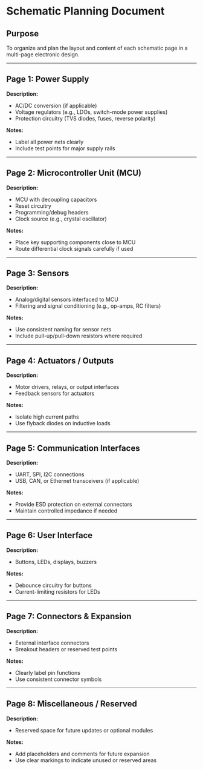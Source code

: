 # Schematic Planning Document

## Purpose
To organize and plan the layout and content of each schematic page in a multi-page electronic design.

---

## Page 1: Power Supply
**Description:**
- AC/DC conversion (if applicable)
- Voltage regulators (e.g., LDOs, switch-mode power supplies)
- Protection circuitry (TVS diodes, fuses, reverse polarity)

**Notes:**
- Label all power nets clearly
- Include test points for major supply rails

---

## Page 2: Microcontroller Unit (MCU)
**Description:**
- MCU with decoupling capacitors
- Reset circuitry
- Programming/debug headers
- Clock source (e.g., crystal oscillator)

**Notes:**
- Place key supporting components close to MCU
- Route differential clock signals carefully if used

---

## Page 3: Sensors
**Description:**
- Analog/digital sensors interfaced to MCU
- Filtering and signal conditioning (e.g., op-amps, RC filters)

**Notes:**
- Use consistent naming for sensor nets
- Include pull-up/pull-down resistors where required

---

## Page 4: Actuators / Outputs
**Description:**
- Motor drivers, relays, or output interfaces
- Feedback sensors for actuators

**Notes:**
- Isolate high current paths
- Use flyback diodes on inductive loads

---

## Page 5: Communication Interfaces
**Description:**
- UART, SPI, I2C connections
- USB, CAN, or Ethernet transceivers (if applicable)

**Notes:**
- Provide ESD protection on external connectors
- Maintain controlled impedance if needed

---

## Page 6: User Interface
**Description:**
- Buttons, LEDs, displays, buzzers

**Notes:**
- Debounce circuitry for buttons
- Current-limiting resistors for LEDs

---

## Page 7: Connectors & Expansion
**Description:**
- External interface connectors
- Breakout headers or reserved test points

**Notes:**
- Clearly label pin functions
- Use consistent connector symbols

---

## Page 8: Miscellaneous / Reserved
**Description:**
- Reserved space for future updates or optional modules

**Notes:**
- Add placeholders and comments for future expansion
- Use clear markings to indicate unused or reserved areas
